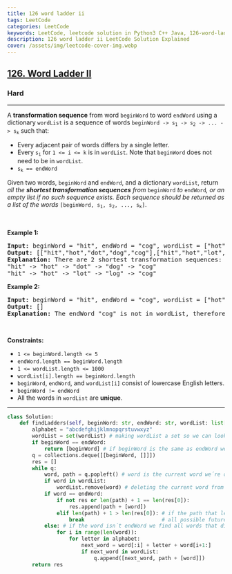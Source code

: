 ```yaml
---
title: 126 word ladder ii
tags: LeetCode
categories: LeetCode
keywords: LeetCode, leetcode solution in Python3 C++ Java, 126-word-ladder-ii solution
description: 126 word ladder ii LeetCode Solution Explained
cover: /assets/img/leetcode-cover-img.webp
---
```





<h2><a href="https://leetcode.com/problems/word-ladder-ii/">126. Word Ladder II</a></h2><h3>Hard</h3><hr><div><p>A <strong>transformation sequence</strong> from word <code>beginWord</code> to word <code>endWord</code> using a dictionary <code>wordList</code> is a sequence of words <code>beginWord -&gt; s<sub>1</sub> -&gt; s<sub>2</sub> -&gt; ... -&gt; s<sub>k</sub></code> such that:</p>

<ul>
	<li>Every adjacent pair of words differs by a single letter.</li>
	<li>Every <code>s<sub>i</sub></code> for <code>1 &lt;= i &lt;= k</code> is in <code>wordList</code>. Note that <code>beginWord</code> does not need to be in <code>wordList</code>.</li>
	<li><code>s<sub>k</sub> == endWord</code></li>
</ul>

<p>Given two words, <code>beginWord</code> and <code>endWord</code>, and a dictionary <code>wordList</code>, return <em>all the <strong>shortest transformation sequences</strong> from</em> <code>beginWord</code> <em>to</em> <code>endWord</code><em>, or an empty list if no such sequence exists. Each sequence should be returned as a list of the words </em><code>[beginWord, s<sub>1</sub>, s<sub>2</sub>, ..., s<sub>k</sub>]</code>.</p>

<p>&nbsp;</p>
<p><strong>Example 1:</strong></p>

<pre><strong>Input:</strong> beginWord = "hit", endWord = "cog", wordList = ["hot","dot","dog","lot","log","cog"]
<strong>Output:</strong> [["hit","hot","dot","dog","cog"],["hit","hot","lot","log","cog"]]
<strong>Explanation:</strong>&nbsp;There are 2 shortest transformation sequences:
"hit" -&gt; "hot" -&gt; "dot" -&gt; "dog" -&gt; "cog"
"hit" -&gt; "hot" -&gt; "lot" -&gt; "log" -&gt; "cog"
</pre>

<p><strong>Example 2:</strong></p>

<pre><strong>Input:</strong> beginWord = "hit", endWord = "cog", wordList = ["hot","dot","dog","lot","log"]
<strong>Output:</strong> []
<strong>Explanation:</strong> The endWord "cog" is not in wordList, therefore there is no valid transformation sequence.
</pre>

<p>&nbsp;</p>
<p><strong>Constraints:</strong></p>

<ul>
	<li><code>1 &lt;= beginWord.length &lt;= 5</code></li>
	<li><code>endWord.length == beginWord.length</code></li>
	<li><code>1 &lt;= wordList.length &lt;= 1000</code></li>
	<li><code>wordList[i].length == beginWord.length</code></li>
	<li><code>beginWord</code>, <code>endWord</code>, and <code>wordList[i]</code> consist of lowercase English letters.</li>
	<li><code>beginWord != endWord</code></li>
	<li>All the words in <code>wordList</code> are <strong>unique</strong>.</li>
</ul>
</div>

---




```python
class Solution:
    def findLadders(self, beginWord: str, endWord: str, wordList: list[str]) -> list[list[str]]:
        alphabet = "abcdefghijklmnopqrstuvwxyz"
        wordList = set(wordList) # making wordList a set so we can look-up a word in O(1) time
        if beginWord == endWord:
            return [beginWord] # if beginWord is the same as endWord we just return [beginWord] because there won´t be a shorter path
        q = collections.deque([[beginWord, []]])
        res = []
        while q:
            word, path = q.popleft() # word is the current word we´re on, path is the path that led us to this word
            if word in wordList:
                wordList.remove(word) # deleting the current word from wordList because we don´t want to go back
            if word == endWord:
                if not res or len(path) + 1 == len(res[0]): 
                    res.append(path + [word])
                elif len(path) + 1 > len(res[0]): # if the path that led us to this endWord is longer than the one in res, we know it´s longer and
                    break                         # all possible future paths will be longer so there´s no point in continuing
            else: # if the word isn´t endWord we find all words that differ by one character and continue in searching
                for i in range(len(word)):
                    for letter in alphabet:
                        next_word = word[:i] + letter + word[i+1:]
                        if next_word in wordList:
                            q.append([next_word, path + [word]])
        return res

```
